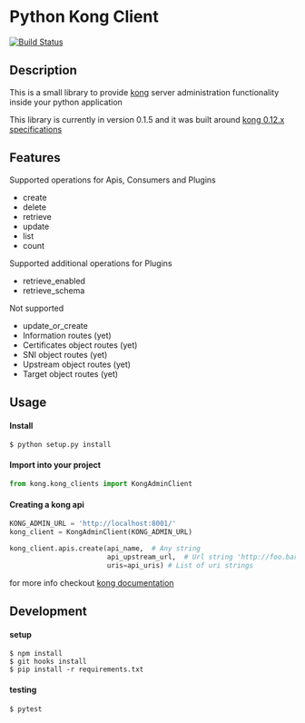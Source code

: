 # Python Kong Client
[![Build Status](https://travis-ci.org/SebastianHGonzalez/python-kong-client.svg?branch=master)](https://travis-ci.org/SebastianHGonzalez/python-kong-client) 

## Description
This is a small library to provide [kong](http://getkong.org/) server administration functionality inside your python application

This library is currently in version 0.1.5 and it was built around [kong 0.12.x specifications](https://getkong.org/docs/0.12.x/admin-api/)

## Features
Supported operations for Apis, Consumers and Plugins
- create
- delete
- retrieve
- update
- list
- count

Supported additional operations for Plugins
- retrieve_enabled
- retrieve_schema

Not supported
- update_or_create
- Information routes (yet)
- Certificates object routes (yet)
- SNI object routes (yet)
- Upstream object routes (yet)
- Target object routes (yet)

## Usage
#### Install
    $ python setup.py install
    
#### Import into your project
```python
from kong.kong_clients import KongAdminClient
```
#### Creating a kong api
```python
KONG_ADMIN_URL = 'http://localhost:8001/'
kong_client = KongAdminClient(KONG_ADMIN_URL)

kong_client.apis.create(api_name,  # Any string
                        api_upstream_url,  # Url string 'http://foo.bar/something"
                        uris=api_uris) # List of uri strings
```
for more info checkout [kong documentation](https://getkong.org/docs/0.12.x/admin-api/)

## Development
#### setup
    $ npm install
    $ git hooks install
    $ pip install -r requirements.txt
    
#### testing
    $ pytest